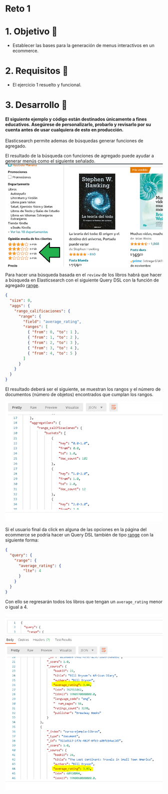 # Reto 1


# 1. Objetivo 🎯
- Establecer las bases para la generación de menus interactivos en un ecommerce.


# 2. Requisitos 📌
- El ejercicio 1 resuelto y funcional.


# 3. Desarrollo 📑

#### El siguiente ejemplo y código están destinados únicamente a fines educativos. Asegúrese de personalizarlo, probarlo y revisarlo por su cuenta antes de usar cualquiera de esto en producción.

Elasticsearch permite ademas de búsquedas generar funciones de agregado.

El resultado de la búsqueda con funciones de agregado puede ayudar a generar menús como el siguiente señalado.
![r1-aggregate-review-01.png](r1-aggregate-review-01.png)


Para hacer una búsqueda basada en el `review` de los libros habrá que hacer a búsqueda en Elasticsearch con el siguiente Query DSL con la función de agregado [range](https://www.elastic.co/guide/en/elasticsearch/reference/current/search-aggregations-bucket-range-aggregation.html).


```json
{
  "size": 0,
  "aggs": {
    "rango_calificaciones": {
      "range": {
        "field": "average_rating",
        "ranges": [
          { "from": 0, "to": 1 },
          { "from": 1, "to": 2 },
          { "from": 2, "to": 3 },
          { "from": 3, "to": 4 },
          { "from": 4, "to": 5 }
        ]
      }
    }
  }
}
```

El resultado deberá ser el siguiente, se muestran los rangos y el número de documentos (número de objetos) encontrados que cumplan los rangos.

![r1-resulto-review-buckets-01.png](r1-resulto-review-buckets-01.png)


Si el usuario final da click en alguna de las opciones en la página del ecommerce se podría hacer un Query DSL también de tipo [range](https://www.elastic.co/guide/en/elasticsearch/reference/current/query-dsl-range-query.html#range-query-ex-request) con la siguiente forma:

```json
{
  "query": {
    "range": {
      "average_rating": {
        "lte": 4
      }
    }
  }
}
```

Con ello se regresarán todos los libros que tengan un `average_rating` menor o igual a 4.

![r1-es-return-for-menuss-than-average-01.png](r1-es-return-for-menuss-than-average-01.png)


